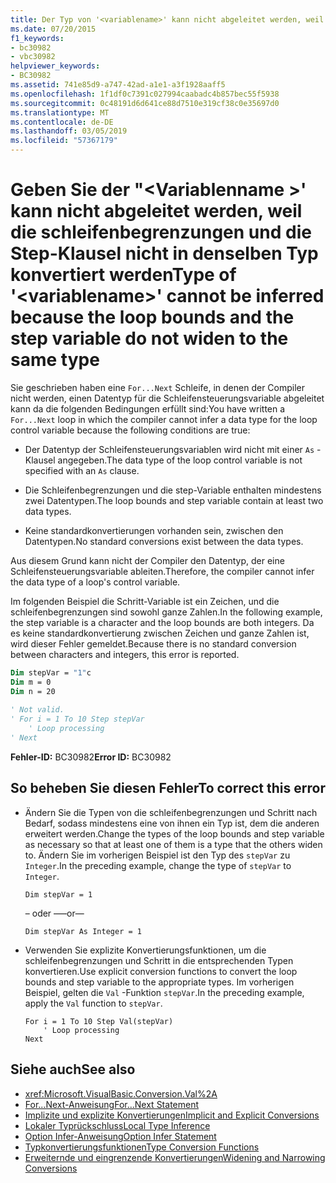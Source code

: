 ```yaml
---
title: Der Typ von '<variablename>' kann nicht abgeleitet werden, weil die Schleifenbegrenzungen und die step-Klausel nicht in denselben Typ konvertiert werden
ms.date: 07/20/2015
f1_keywords:
- bc30982
- vbc30982
helpviewer_keywords:
- BC30982
ms.assetid: 741e85d9-a747-42ad-a1e1-a3f1928aaff5
ms.openlocfilehash: 1f1df0c7391c027994caabadc4b857bec55f5938
ms.sourcegitcommit: 0c48191d6d641ce88d7510e319cf38c0e35697d0
ms.translationtype: MT
ms.contentlocale: de-DE
ms.lasthandoff: 03/05/2019
ms.locfileid: "57367179"
---
```

# <a name="type-of-variablename-cannot-be-inferred-because-the-loop-bounds-and-the-step-variable-do-not-widen-to-the-same-type"></a><span data-ttu-id="14a1f-102">Geben Sie der "\<Variablenname >' kann nicht abgeleitet werden, weil die schleifenbegrenzungen und die Step-Klausel nicht in denselben Typ konvertiert werden</span><span class="sxs-lookup"><span data-stu-id="14a1f-102">Type of '\<variablename>' cannot be inferred because the loop bounds and the step variable do not widen to the same type</span></span>
<span data-ttu-id="14a1f-103">Sie geschrieben haben eine `For...Next` Schleife, in denen der Compiler nicht werden, einen Datentyp für die Schleifensteuerungsvariable abgeleitet kann da die folgenden Bedingungen erfüllt sind:</span><span class="sxs-lookup"><span data-stu-id="14a1f-103">You have written a `For...Next` loop in which the compiler cannot infer a data type for the loop control variable because the following conditions are true:</span></span>  
  
-   <span data-ttu-id="14a1f-104">Der Datentyp der Schleifensteuerungsvariablen wird nicht mit einer `As` -Klausel angegeben.</span><span class="sxs-lookup"><span data-stu-id="14a1f-104">The data type of the loop control variable is not specified with an `As` clause.</span></span>  
  
-   <span data-ttu-id="14a1f-105">Die Schleifenbegrenzungen und die step-Variable enthalten mindestens zwei Datentypen.</span><span class="sxs-lookup"><span data-stu-id="14a1f-105">The loop bounds and step variable contain at least two data types.</span></span>  
  
-   <span data-ttu-id="14a1f-106">Keine standardkonvertierungen vorhanden sein, zwischen den Datentypen.</span><span class="sxs-lookup"><span data-stu-id="14a1f-106">No standard conversions exist between the data types.</span></span>  
  
 <span data-ttu-id="14a1f-107">Aus diesem Grund kann nicht der Compiler den Datentyp, der eine Schleifensteuerungsvariable ableiten.</span><span class="sxs-lookup"><span data-stu-id="14a1f-107">Therefore, the compiler cannot infer the data type of a loop's control variable.</span></span>  
  
 <span data-ttu-id="14a1f-108">Im folgenden Beispiel die Schritt-Variable ist ein Zeichen, und die schleifenbegrenzungen sind sowohl ganze Zahlen.</span><span class="sxs-lookup"><span data-stu-id="14a1f-108">In the following example, the step variable is a character and the loop bounds are both integers.</span></span> <span data-ttu-id="14a1f-109">Da es keine standardkonvertierung zwischen Zeichen und ganze Zahlen ist, wird dieser Fehler gemeldet.</span><span class="sxs-lookup"><span data-stu-id="14a1f-109">Because there is no standard conversion between characters and integers, this error is reported.</span></span>  
  
```vb  
Dim stepVar = "1"c  
Dim m = 0  
Dim n = 20  
  
' Not valid.  
' For i = 1 To 10 Step stepVar  
    ' Loop processing  
' Next  
```  
  
 <span data-ttu-id="14a1f-110">**Fehler-ID:** BC30982</span><span class="sxs-lookup"><span data-stu-id="14a1f-110">**Error ID:** BC30982</span></span>  
  
## <a name="to-correct-this-error"></a><span data-ttu-id="14a1f-111">So beheben Sie diesen Fehler</span><span class="sxs-lookup"><span data-stu-id="14a1f-111">To correct this error</span></span>  
  
-   <span data-ttu-id="14a1f-112">Ändern Sie die Typen von die schleifenbegrenzungen und Schritt nach Bedarf, sodass mindestens eine von ihnen ein Typ ist, dem die anderen erweitert werden.</span><span class="sxs-lookup"><span data-stu-id="14a1f-112">Change the types of the loop bounds and step variable as necessary so that at least one of them is a type that the others widen to.</span></span> <span data-ttu-id="14a1f-113">Ändern Sie im vorherigen Beispiel ist den Typ des `stepVar` zu `Integer`.</span><span class="sxs-lookup"><span data-stu-id="14a1f-113">In the preceding example, change the type of `stepVar` to `Integer`.</span></span>  
  
    ```  
    Dim stepVar = 1  
    ```  
  
     <span data-ttu-id="14a1f-114">– oder –</span><span class="sxs-lookup"><span data-stu-id="14a1f-114">—or—</span></span>  
  
    ```  
    Dim stepVar As Integer = 1  
    ```  
  
-   <span data-ttu-id="14a1f-115">Verwenden Sie explizite Konvertierungsfunktionen, um die schleifenbegrenzungen und Schritt in die entsprechenden Typen konvertieren.</span><span class="sxs-lookup"><span data-stu-id="14a1f-115">Use explicit conversion functions to convert the loop bounds and step variable to the appropriate types.</span></span> <span data-ttu-id="14a1f-116">Im vorherigen Beispiel, gelten die `Val` -Funktion `stepVar`.</span><span class="sxs-lookup"><span data-stu-id="14a1f-116">In the preceding example, apply the `Val` function to `stepVar`.</span></span>  
  
    ```  
    For i = 1 To 10 Step Val(stepVar)  
        ' Loop processing  
    Next  
    ```  
  
## <a name="see-also"></a><span data-ttu-id="14a1f-117">Siehe auch</span><span class="sxs-lookup"><span data-stu-id="14a1f-117">See also</span></span>
- <xref:Microsoft.VisualBasic.Conversion.Val%2A>
- [<span data-ttu-id="14a1f-118">For...Next-Anweisung</span><span class="sxs-lookup"><span data-stu-id="14a1f-118">For...Next Statement</span></span>](../../../visual-basic/language-reference/statements/for-next-statement.md)
- [<span data-ttu-id="14a1f-119">Implizite und explizite Konvertierungen</span><span class="sxs-lookup"><span data-stu-id="14a1f-119">Implicit and Explicit Conversions</span></span>](../../../visual-basic/programming-guide/language-features/data-types/implicit-and-explicit-conversions.md)
- [<span data-ttu-id="14a1f-120">Lokaler Typrückschluss</span><span class="sxs-lookup"><span data-stu-id="14a1f-120">Local Type Inference</span></span>](../../../visual-basic/programming-guide/language-features/variables/local-type-inference.md)
- [<span data-ttu-id="14a1f-121">Option Infer-Anweisung</span><span class="sxs-lookup"><span data-stu-id="14a1f-121">Option Infer Statement</span></span>](../../../visual-basic/language-reference/statements/option-infer-statement.md)
- [<span data-ttu-id="14a1f-122">Typkonvertierungsfunktionen</span><span class="sxs-lookup"><span data-stu-id="14a1f-122">Type Conversion Functions</span></span>](../../../visual-basic/language-reference/functions/type-conversion-functions.md)
- [<span data-ttu-id="14a1f-123">Erweiternde und eingrenzende Konvertierungen</span><span class="sxs-lookup"><span data-stu-id="14a1f-123">Widening and Narrowing Conversions</span></span>](../../../visual-basic/programming-guide/language-features/data-types/widening-and-narrowing-conversions.md)
